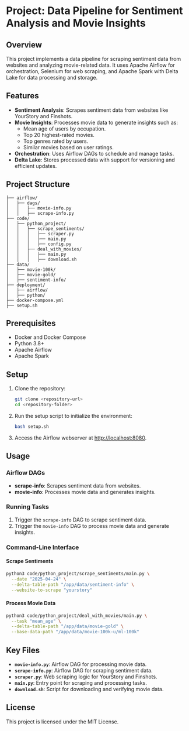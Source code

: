 # Project: Data Pipeline for Sentiment Analysis and Movie Insights

## Overview
This project implements a data pipeline for scraping sentiment data from websites and analyzing movie-related data. It uses Apache Airflow for orchestration, Selenium for web scraping, and Apache Spark with Delta Lake for data processing and storage.

## Features
- **Sentiment Analysis**: Scrapes sentiment data from websites like YourStory and Finshots.
- **Movie Insights**: Processes movie data to generate insights such as:
  - Mean age of users by occupation.
  - Top 20 highest-rated movies.
  - Top genres rated by users.
  - Similar movies based on user ratings.
- **Orchestration**: Uses Airflow DAGs to schedule and manage tasks.
- **Delta Lake**: Stores processed data with support for versioning and efficient updates.

## Project Structure
```
├── airflow/
│   ├── dags/
│   │   ├── movie-info.py
│   │   ├── scrape-info.py
├── code/
│   ├── python_project/
│   │   ├── scrape_sentiments/
│   │   │   ├── scraper.py
│   │   │   ├── main.py
│   │   │   ├── config.py
│   │   ├── deal_with_movies/
│   │   │   ├── main.py
│   │   │   ├── download.sh
├── data/
│   ├── movie-100k/
│   ├── movie-gold/
│   ├── sentiment-info/
├── deployment/
│   ├── airflow/
│   ├── python/
├── docker-compose.yml
├── setup.sh
```

## Prerequisites
- Docker and Docker Compose
- Python 3.8+
- Apache Airflow
- Apache Spark

## Setup
1. Clone the repository:
   ```bash
   git clone <repository-url>
   cd <repository-folder>
   ```

2. Run the setup script to initialize the environment:
   ```bash 
   bash setup.sh
   ```

3. Access the Airflow webserver at [http://localhost:8080](http://localhost:8080).

## Usage
### Airflow DAGs
- **scrape-info**: Scrapes sentiment data from websites.
- **movie-info**: Processes movie data and generates insights.

### Running Tasks
1. Trigger the `scrape-info` DAG to scrape sentiment data.
2. Trigger the `movie-info` DAG to process movie data and generate insights.

### Command-Line Interface
#### Scrape Sentiments
```bash
python3 code/python_project/scrape_sentiments/main.py \
  --date "2025-04-24" \
  --delta-table-path "/app/data/sentiment-info" \
  --website-to-scrape "yourstory"
```
#### Process Movie Data
```bash
python3 code/python_project/deal_with_movies/main.py \
  --task "mean_age" \
  --delta-table-path "/app/data/movie-gold" \
  --base-data-path "/app/data/movie-100k-u/ml-100k"
```

## Key Files
- **`movie-info.py`**: Airflow DAG for processing movie data.
- **`scrape-info.py`**: Airflow DAG for scraping sentiment data.
- **`scraper.py`**: Web scraping logic for YourStory and Finshots.
- **`main.py`**: Entry point for scraping and processing tasks.
- **`download.sh`**: Script for downloading and verifying movie data.

## License
This project is licensed under the MIT License.